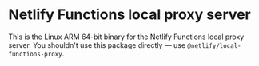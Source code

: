 # Netlify Functions local proxy server

This is the Linux ARM 64-bit binary for the Netlify Functions local proxy server. You shouldn't use this package
directly — use `@netlify/local-functions-proxy`.
